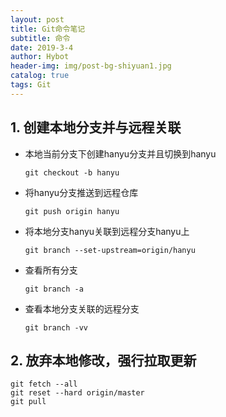 ```yaml
---
layout: post 
title: Git命令笔记
subtitle: 命令 
date: 2019-3-4 
author: Hybot 
header-img: img/post-bg-shiyuan1.jpg 
catalog: true 
tags: Git
---
```


## 1. 创建本地分支并与远程关联

- 本地当前分支下创建hanyu分支并且切换到hanyu

  `git checkout -b hanyu`

- 将hanyu分支推送到远程仓库

  `git push origin hanyu`
  
- 将本地分支hanyu关联到远程分支hanyu上

  `git branch --set-upstream=origin/hanyu`
  
- 查看所有分支

  `git branch -a`
  
- 查看本地分支关联的远程分支

  `git branch -vv`
  
## 2. 放弃本地修改，强行拉取更新

```
git fetch --all
git reset --hard origin/master
git pull
```
